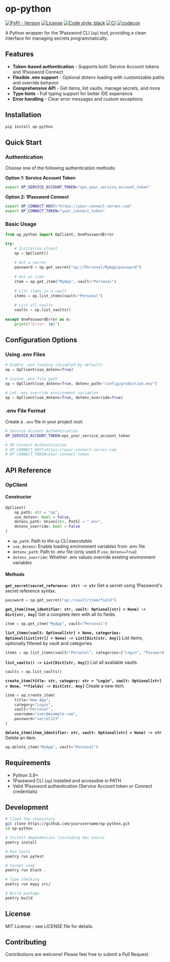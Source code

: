# op-python

[![PyPI - Version](https://img.shields.io/pypi/v/op-python)](https://pypi.org/project/op-python/)
[![License](https://img.shields.io/badge/license-MIT-green.svg)](LICENSE)
[![Code style: black](https://img.shields.io/badge/code%20style-black-000000.svg)](https://github.com/psf/black)
[![CI](https://github.com/IvoryNomad/op-python/workflows/CI/badge.svg)](https://github.com/IvoryNomad/op-python/actions)
[![codecov](https://codecov.io/gh/IvoryNomad/op-python/branch/master/graph/badge.svg)](https://codecov.io/gh/IvoryNomad/op-python)

A Python wrapper for the 1Password CLI (`op`) tool, providing a clean interface for managing secrets programmatically.

## Features

- **Token-based authentication** - Supports both Service Account tokens and 1Password Connect
- **Flexible .env support** - Optional dotenv loading with customizable paths and override behavior
- **Comprehensive API** - Get items, list vaults, manage secrets, and more
- **Type hints** - Full typing support for better IDE experience
- **Error handling** - Clear error messages and custom exceptions

## Installation

```bash
pip install op-python
```

## Quick Start

### Authentication

Choose one of the following authentication methods:

**Option 1: Service Account Token**
```bash
export OP_SERVICE_ACCOUNT_TOKEN="ops_your_service_account_token"
```

**Option 2: 1Password Connect**
```bash
export OP_CONNECT_HOST="https://your-connect-server.com"
export OP_CONNECT_TOKEN="your_connect_token"
```

### Basic Usage

```python
from op_python import OpClient, OnePasswordError

try:
    # Initialize client
    op = OpClient()
    
    # Get a secret
    password = op.get_secret("op://Personal/MyApp/password")
    
    # Get an item
    item = op.get_item("MyApp", vault="Personal")
    
    # List items in a vault
    items = op.list_items(vault="Personal")
    
    # List all vaults
    vaults = op.list_vaults()
    
except OnePasswordError as e:
    print(f"Error: {e}")
```

## Configuration Options

### Using .env Files

```python
# Enable .env loading (disabled by default)
op = OpClient(use_dotenv=True)

# Custom .env file path
op = OpClient(use_dotenv=True, dotenv_path="config/production.env")

# Let .env override environment variables
op = OpClient(use_dotenv=True, dotenv_override=True)
```

### .env File Format

Create a `.env` file in your project root:

```bash
# Service Account Authentication
OP_SERVICE_ACCOUNT_TOKEN=ops_your_service_account_token

# OR Connect Authentication
# OP_CONNECT_HOST=https://your-connect-server.com
# OP_CONNECT_TOKEN=your_connect_token
```

## API Reference

### OpClient

#### Constructor

```python
OpClient(
    op_path: str = "op",
    use_dotenv: bool = False,
    dotenv_path: Union[str, Path] = ".env",
    dotenv_override: bool = False
)
```

- `op_path`: Path to the `op` CLI executable
- `use_dotenv`: Enable loading environment variables from .env file
- `dotenv_path`: Path to .env file (only used if `use_dotenv=True`)
- `dotenv_override`: Whether .env values override existing environment variables

#### Methods

**`get_secret(secret_reference: str) -> str`**
Get a secret using 1Password's secret reference syntax.

```python
password = op.get_secret("op://vault/item/field")
```

**`get_item(item_identifier: str, vault: Optional[str] = None) -> Dict[str, Any]`**
Get a complete item with all its fields.

```python
item = op.get_item("MyApp", vault="Personal")
```

**`list_items(vault: Optional[str] = None, categories: Optional[List[str]] = None) -> List[Dict[str, Any]]`**
List items, optionally filtered by vault and categories.

```python
items = op.list_items(vault="Personal", categories=["Login", "Password"])
```

**`list_vaults() -> List[Dict[str, Any]]`**
List all available vaults.

```python
vaults = op.list_vaults()
```

**`create_item(title: str, category: str = "Login", vault: Optional[str] = None, **fields) -> Dict[str, Any]`**
Create a new item.

```python
item = op.create_item(
    title="New App",
    category="Login",
    vault="Personal",
    username="user@example.com",
    password="secret123"
)
```

**`delete_item(item_identifier: str, vault: Optional[str] = None) -> str`**
Delete an item.

```python
op.delete_item("MyApp", vault="Personal")
```

## Requirements

- Python 3.9+
- 1Password CLI (`op`) installed and accessible in PATH
- Valid 1Password authentication (Service Account token or Connect credentials)

## Development

```bash
# Clone the repository
git clone https://github.com/yourusername/op-python.git
cd op-python

# Install dependencies (including dev tools)
poetry install

# Run tests
poetry run pytest

# Format code
poetry run black .

# Type checking
poetry run mypy src/

# Build package
poetry build
```

## License

MIT License - see LICENSE file for details.

## Contributing

Contributions are welcome! Please feel free to submit a Pull Request.
